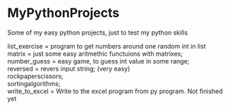 # MyPythonProjects
Some of my easy python projects, just to test my python skills


list_exercise = program to get numbers around one random int in list <br/>
matrix = just some easy aritmethic functuions with matrixes;<br/>
number_guess = easy game, to guess int value in some range; <br/>
reversed = revers input string; (very easy)<br/>
rockpaperscissors;<br/>
sortingalgorithms; <br/>
write_to_excel = Write to the excel program from py program. Not finished yet
